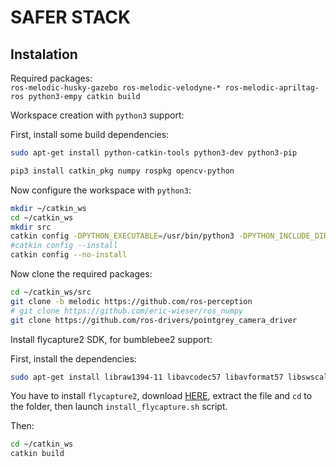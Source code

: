 # SAFER STACK

## Instalation

Required packages:  
`ros-melodic-husky-gazebo ros-melodic-velodyne-* ros-melodic-apriltag-ros python3-empy catkin build`


Workspace creation with `python3` support:

First, install some build dependencies:
```bash
sudo apt-get install python-catkin-tools python3-dev python3-pip
```

```bash
pip3 install catkin_pkg numpy rospkg opencv-python
```

Now configure the workspace with `python3`:
```bash
mkdir ~/catkin_ws
cd ~/catkin_ws
mkdir src
catkin config -DPYTHON_EXECUTABLE=/usr/bin/python3 -DPYTHON_INCLUDE_DIR=/usr/include/python3.6m -DPYTHON_LIBRARY=/usr/lib/x86_64-linux-gnu/libpython3.6m.so
#catkin config --install
catkin config --no-install
```

Now clone the required packages:
```bash
cd ~/catkin_ws/src
git clone -b melodic https://github.com/ros-perception
# git clone https://github.com/eric-wieser/ros_numpy
git clone https://github.com/ros-drivers/pointgrey_camera_driver
```

Install flycapture2 SDK, for bumblebee2 support:

First, install the dependencies:

```bash
sudo apt-get install libraw1394-11 libavcodec57 libavformat57 libswscale4 libswresample2 libavutil55 libgtkmm-2.4-1v5 libglademm-2.4-1v5 libgtkglextmm-x11-1.2-0v5 libgtkmm-2.4-dev libglademm-2.4-dev libgtkglextmm-x11-1.2-dev libusb-1.0-0
```

You have to install `flycapture2`, download [HERE](https://flir.app.boxcn.net/v/Flycapture2SDK), extract the file and `cd` to the folder, then launch `install_flycapture.sh` script.

Then:
```bash
cd ~/catkin_ws
catkin build
```
